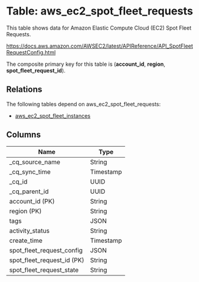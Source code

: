 # Table: aws_ec2_spot_fleet_requests

This table shows data for Amazon Elastic Compute Cloud (EC2) Spot Fleet Requests.

https://docs.aws.amazon.com/AWSEC2/latest/APIReference/API_SpotFleetRequestConfig.html

The composite primary key for this table is (**account_id**, **region**, **spot_fleet_request_id**).

## Relations

The following tables depend on aws_ec2_spot_fleet_requests:
  - [aws_ec2_spot_fleet_instances](aws_ec2_spot_fleet_instances)

## Columns

| Name          | Type          |
| ------------- | ------------- |
|_cq_source_name|String|
|_cq_sync_time|Timestamp|
|_cq_id|UUID|
|_cq_parent_id|UUID|
|account_id (PK)|String|
|region (PK)|String|
|tags|JSON|
|activity_status|String|
|create_time|Timestamp|
|spot_fleet_request_config|JSON|
|spot_fleet_request_id (PK)|String|
|spot_fleet_request_state|String|